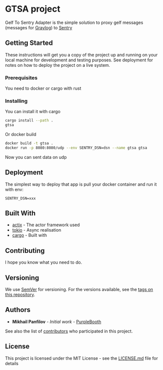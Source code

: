 # GTSA project

Gelf To Sentry Adapter is the simple solution to proxy gelf messages (messages for [Graylog](https://www.graylog.org/)) to [Sentry](https://sentry.io/)

## Getting Started

These instructions will get you a copy of the project up and running on your local machine for development and testing purposes. See deployment for notes on how to deploy the project on a live system.

### Prerequisites

You need to docker or cargo with rust

### Installing

You can install it with cargo 

```bash
cargo install --path .
gtsa
```

Or docker build

```bash
docker build -t gtsa .
docker run -p 8080:8080/udp --env SENTRY_DSN=dsn --name gtsa gtsa 
```

Now you can sent data on udp 

## Deployment

The simplest way to deploy that app is pull your docker container and run it with env:
```env
SENTRY_DSN=xxx
```

## Built With

* [actix](https://github.com/actix/actix) - The actor framework used
* [tokio](https://github.com/tokio-rs/tokio) - Async realisation
* [cargo](https://github.com/rust-lang/cargo) - Built with

## Contributing

I hope you know what you need to do.

## Versioning

We use [SemVer](http://semver.org/) for versioning. For the versions available, see the [tags on this repository](https://github.com/Mnwa/gtsa/tags). 

## Authors

* **Mikhail Panfilov** - *Initial work* - [PurpleBooth](https://github.com/Mnwa)

See also the list of [contributors](https://github.com/Mnwa/gtsa/contributors) who participated in this project.

## License

This project is licensed under the MIT License - see the [LICENSE.md](LICENSE.md) file for details
